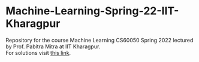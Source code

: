 # Machine-Learning-Spring-22-IIT-Kharagpur
Repository for the course Machine Learning CS60050 Spring 2022 lectured by Prof. Pabitra Mitra at IIT Kharagpur.  
For solutions visit [this link](https://github.com/AbhJ/Machine-Learning-Spring-22-IIT-Kharagpur-Solutions).
